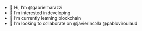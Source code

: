 - 👋 Hi, I’m @gabrielmarazzi
- 👀 I’m interested in developing
- 🌱 I’m currently learning blockchain
- 💞️ I’m looking to collaborate on @javierincolla @pabloviroulaud

<!---
gabrielmarazzi/gabrielmarazzi is a ✨ special ✨ repository because its `README.md` (this file) appears on your GitHub profile.
You can click the Preview link to take a look at your changes.
--->
